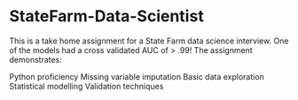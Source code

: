 # StateFarm-Data-Scientist

This is a take home assignment for a State Farm data science interview. One of the models had a cross validated AUC of > .99! The assignment demonstrates:

Python proficiency
Missing variable imputation
Basic data exploration
Statistical modelling
Validation techniques

